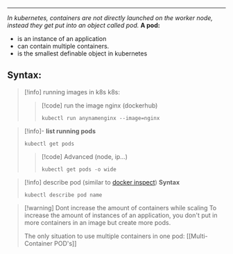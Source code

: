 ***
*In kubernetes, containers are not directly launched on the worker node, instead they get put into an object called pod.*
**A pod:**
- is an instance of an application
- can contain multiple containers.
- is the smallest definable object in kubernetes

 
 
 
## Syntax:

 >[!info] running images in k8s
 >k8s:
 >>[!code] run the image nginx (dockerhub)
 >>```k8s 
 >>kubectl run anynamenginx --image=nginx
 >>```

>[!info]- **list running pods**
>```
>kubectl get pods
>```
>>[!code] Advanced (node, ip...)
>>```
>>kubectl get pods -o wide
>>```

> [!info] describe pod (similar to [docker inspect](docker%20inspect.md))
> **Syntax**
>```
>kubectl describe pod name
>```

>[!warning] Dont increase the amount of containers  while scaling
>To increase the amount of instances of an application, you don't put in more containers in an image but create more pods.
>
>The only situation to use multiple containers in one pod:
>[[Multi-Container POD's]]
